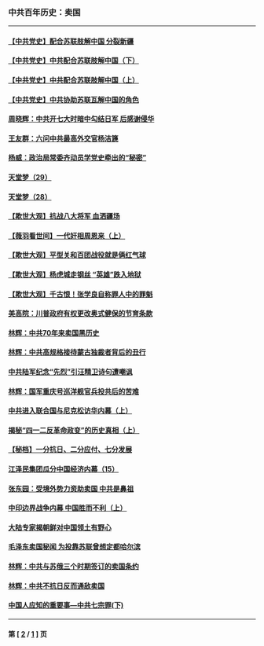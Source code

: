 ### 中共百年历史：卖国
---
#### [【中共党史】配合苏联肢解中国 分裂新疆](../../pages/nf1176117/n13040700.md?06260430) 
#### [【中共党史】中共配合苏联肢解中国（下）](../../pages/nf1176117/n13035660.md?06260430) 
#### [【中共党史】中共配合苏联肢解中国（上）](../../pages/nf1176117/n13030262.md?06260430) 
#### [【中共党史】中共协助苏联瓦解中国的角色](../../pages/nf1176117/n13018109.md?06260430) 
#### [周晓辉：中共开七大时暗中勾结日军 后感谢侵华](../../pages/nf1176117/n12921960.md?06260430) 
#### [王友群：六问中共最高外交官杨洁篪](../../pages/nf1176117/n12836495.md?06260430) 
#### [杨威：政治局常委齐动员学党史牵出的“秘密”](../../pages/nf1176117/n12764642.md?06260430) 
#### [天堂梦（29）](../../pages/nf1176117/n12408465.md?06260430) 
#### [天堂梦（28）](../../pages/nf1176117/n12408309.md?06260430) 
#### [【欺世大观】抗战八大将军 血洒疆场](../../pages/nf1176117/n12357044.md?06260430) 
#### [【薇羽看世间】一代奸相周恩来（上）](../../pages/nf1176117/n12401109.md?06260430) 
#### [【欺世大观】平型关和百团战役就是俩红气球](../../pages/nf1176117/n12359157.md?06260430) 
#### [【欺世大观】杨虎城走钢丝 “英雄”跌入地狱](../../pages/nf1176117/n12358840.md?06260430) 
#### [【欺世大观】千古恨！张学良自称罪人中的罪魁](../../pages/nf1176117/n12358629.md?06260430) 
#### [美高院：川普政府有权更改奥式健保的节育条款](../../pages/nf1176117/n12242171.md?06260430) 
#### [林辉：中共70年来卖国黑历史](../../pages/nf1176117/n11552181.md?06260430) 
#### [林辉：中共高规格接待蒙古独裁者背后的丑行](../../pages/nf1176117/n11225005.md?06260430) 
#### [中共陆军纪念“先烈”引汪精卫诗句遭嘲讽](../../pages/nf1176117/n11153345.md?06260430) 
#### [林辉：国军重庆号巡洋舰官兵投共后的苦难](../../pages/nf1176117/n10997801.md?06260430) 
#### [中共进入联合国与尼克松访华内幕（上）](../../pages/nf1176117/n10138788.md?06260430) 
#### [揭秘“四一二反革命政变”的历史真相（上）](../../pages/nf1176117/n9996650.md?06260430) 
#### [【秘档】一分抗日、二分应付、七分发展](../../pages/nf1176117/n9331484.md?06260430) 
#### [江泽民集团瓜分中国经济内幕（15）](../../pages/nf1176117/n9268584.md?06260430) 
#### [张东园：受境外势力资助卖国 中共是鼻祖](../../pages/nf1176117/n9272480.md?06260430) 
#### [中印边界战争内幕 中国胜而不利（上）](../../pages/nf1176117/n9252458.md?06260430) 
#### [大陆专家揭朝鲜对中国领土有野心](../../pages/nf1176117/n9074056.md?06260430) 
#### [毛泽东卖国秘闻 为投靠苏联曾想定都哈尔滨](../../pages/nf1176117/n9058631.md?06260430) 
#### [林辉：中共与苏俄三个时期签订的卖国条约](../../pages/nf1176117/n9036062.md?06260430) 
#### [林辉：中共不抗日反而通敌卖国](../../pages/nf1176117/n8840492.md?06260430) 
#### [中国人应知的重要事—中共七宗罪(下)](../../pages/nf1176117/n8823799.md?06260430) 

---
#### 第 [ [2](./2.md?06260430) / [1](./1.md?06260430) ] 页
